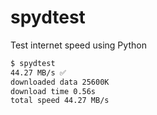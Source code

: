 # spydtest
Test internet speed using Python

```bash
$ spydtest
44.27 MB/s ✅
downloaded data 25600K
download time 0.56s
total speed 44.27 MB/s
```
